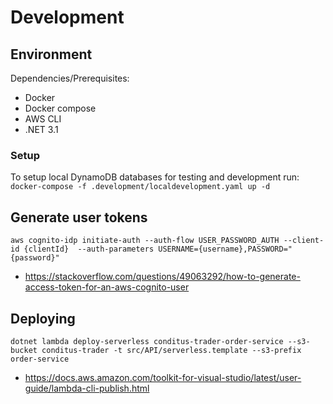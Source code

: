 # Development

## Environment
Dependencies/Prerequisites:
- Docker
- Docker compose
- AWS CLI
- .NET 3.1

### Setup
To setup local DynamoDB databases for testing and development run: `docker-compose -f .development/localdevelopment.yaml up -d`

## Generate user tokens
`aws cognito-idp initiate-auth --auth-flow USER_PASSWORD_AUTH --client-id {clientId}  --auth-parameters USERNAME={username},PASSWORD="{password}"`

- https://stackoverflow.com/questions/49063292/how-to-generate-access-token-for-an-aws-cognito-user 

## Deploying
`dotnet lambda deploy-serverless conditus-trader-order-service --s3-bucket conditus-trader -t src/API/serverless.template --s3-prefix order-service`

- https://docs.aws.amazon.com/toolkit-for-visual-studio/latest/user-guide/lambda-cli-publish.html 